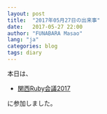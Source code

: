 ```yaml
---
layout: post
title:  "2017年05月27日の出来事"
date:   2017-05-27 22:00
author: "FUNABARA Masao"
lang: "ja"
categories: blog
tags: diary
---
```


本日は、

* [関西Ruby会議2017](http://regional.rubykaigi.org/kansai2017/)

に参加しました。
